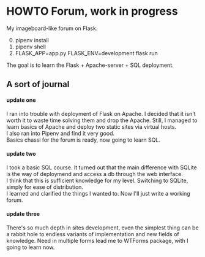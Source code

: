 # HOWTO Forum, work in progress

My imageboard-like forum on Flask.

0. pipenv install<br>
1. pipenv shell<br>
2. FLASK_APP=app.py FLASK_ENV=development flask run

The goal is to learn the Flask + Apache-server + SQL deployment.

## A sort of journal

#### update one

I ran into trouble with deployment of Flask on Apache. I decided that it isn't worth it to waste time solving them and drop the Apache. Still, I managed to learn basics of Apache and deploy two static sites via virtual hosts.<br>
I also ran into Pipenv and find it very good.<br>
Basics chassi for the forum is ready, now going to learn SQL.

#### update two

I took a basic SQL course. It turned out that the main difference with SQLite is the way of deploymend and access a db through the web interface.<br>
I think that this is sufficient knowledge for my level. Switching to SQLite, simply for ease of distribution.<br>
I learned and clarified the things I wanted to. Now I'll just write a working forum.

#### update three

There's so much depth in sites development, even the simplest thing can be a rabbit hole to endless variants of implementation and new fields of knowledge.
Need in multiple forms lead me to WTForms package, with I going to learn now.
